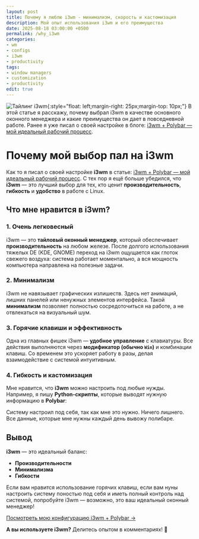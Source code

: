 ```yaml
---
layout: post
title: Почему я люблю i3wm - минимализм, скорость и кастомизация
description: Мой опыт использования i3wm и его преимущества
date: 2025-08-18 03:00:00 +0500
permalink: /why_i3wm
categories: 
- wm
- configs
- i3wm
- productivity
tags:
- window managers
- customization
- productivity
edit: true
---
```

![Тайлинг i3wm](../img/i3wm_polybar.jpg){:style="float: left;margin-right: 25px;margin-top: 10px;"} В этой статье я расскажу, почему выбрал i3wm в качестве основного оконного менеджера и какие преимущества он дает в повседневной работе. Ранее я уже писал о своей настройке в блоге: [i3wm + Polybar — мой идеальный рабочий процесс](https://ordanax.github.io/i3wm_polybar).

# Почему мой выбор пал на i3wm

Как то я писал о своей настройке **i3wm** в статье: [i3wm + Polybar — мой идеальный рабочий процесс](https://ordanax.github.io/i3wm_polybar). С тех пор я ещё больше убедился, что **i3wm** — это лучший выбор для тех, кто ценит **производительность**, **гибкость** и **удобство** в работе с Linux.

## Что мне нравится в i3wm?

### 1. Очень легковесный
i3wm — это **тайловый оконный менеджер**, который обеспечивает **производительность** на любом железе. После долгого использования тяжелых DE (KDE, GNOME) переход на i3wm ощущается как глоток свежего воздуха: система работает моментально, а вся мощность компьютера направлена на полезные задачи.

### 2. Минимализм
i3wm не навязывает графических излишеств. Здесь нет анимаций, лишних панелей или ненужных элементов интерфейса. Такой **минимализм** позволяет полностью сосредоточиться на работе, а не отвлекаться на визуальный шум.

### 3. Горячие клавиши и эффективность
Одна из главных фишек i3wm — **удобное управление** с клавиатуры. Все действия выполняются через **модификатор (обычно `Win`)** и комбинации клавиш. Со временем это ускоряет работу в разы, делая взаимодействие с системой интуитивным.

### 4. Гибкость и кастомизация
Мне нравится, что **i3wm** можно настроить под любые нужды. Например, я пишу **Python-скрипты**, которые выводят нужную информацию в **Polybar**:

Систему настроил под себя, так как мне это нужно. Ничего лишнего. Все данные, которые мне нужны каждый день вывожу полибаре.

## Вывод

**i3wm** — это идеальный баланс:
- **Производительности**
- **Минимализма** 
- **Гибкости**

Если вам нравится использование горячих клавиш, если вам нуны настроить систему поностью под себя и иметь полный контроль над системой, попробуйте i3wm — возможно, это ваш идеальный оконный менеджер!

[Посмотреть мою конфигурацию i3wm + Polybar →](https://ordanax.github.io/i3wm_polybar)

**А вы используете i3wm?** Делитесь опытом в комментариях! 🚀